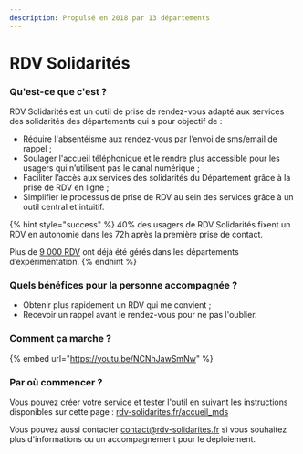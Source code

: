```yaml
---
description: Propulsé en 2018 par 13 départements
---
```


# RDV Solidarités

### Qu'est-ce que c'est ? 

RDV Solidarités est un outil de prise de rendez-vous adapté aux services des solidarités des départements qui a pour objectif de :

* Réduire l'absentéisme aux rendez-vous par l’envoi de sms/email de rappel ;
* Soulager l'accueil téléphonique et le rendre plus accessible pour les usagers qui n’utilisent pas le canal numérique ;
* Faciliter l’accès aux services des solidarités du Département grâce à la prise de RDV en ligne ;
* Simplifier le processus de prise de RDV au sein des services grâce à un outil central et intuitif. 

{% hint style="success" %}
40% des usagers de RDV Solidarités fixent un RDV en autonomie dans les 72h après la première prise de contact.   
  
Plus de [9 000 RDV](https://www.rdv-solidarites.fr/stats) ont déjà été gérés dans les départements d’expérimentation. 
{% endhint %}

### Quels bénéfices pour la personne accompagnée ? 

* Obtenir plus rapidement un RDV qui me convient ; 
* Recevoir un rappel avant le rendez-vous pour ne pas l'oublier. 

### Comment ça marche ?

{% embed url="https://youtu.be/NCNhJawSmNw" %}

### Par où commencer ? 

Vous pouvez créer votre service et tester l'outil en suivant les instructions disponibles sur cette page : [rdv-solidarites.fr/accueil\_mds](https://www.rdv-solidarites.fr/accueil_mds)

Vous pouvez aussi contacter [contact@rdv-solidarites.fr](mailto:contact@rdv-solidarites.fr) si vous souhaitez plus d'informations ou un accompagnement pour le déploiement.

